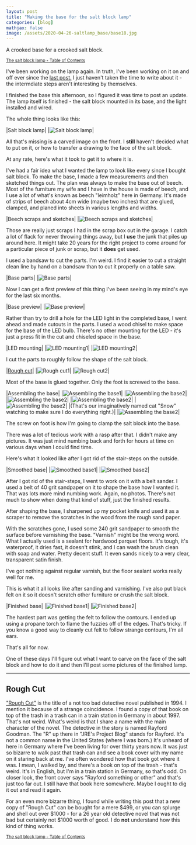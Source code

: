 ```yaml
---
layout: post
title: "Making the base for the salt block lamp"
categories: [blog]
mathjax: false
image: /assets/2020-04-26-saltlamp_base/base18.jpg
---
```

A crooked base for a crooked salt block.

<sub>[The salt block lamp - Table of Contents](1-saltlamp-toc)</sub> 

I've been working on the lamp again.  In truth, I've been working on it on and off ever since the [last post.](saltlampcutting)  I just haven't taken the time to write about it - the intermdiate steps aren't interesting by themselves.

I finished the base this afternoon, so I figured it was time to post an update.  The lamp itself is finished - the salt block mounted in its base, and the light installed and wired.

The whole thing looks like this:

|Salt block lamp|
|![Salt block lamp](/assets/2020-04-26-saltlamp_base/base18.jpg)|

All that's missing is a carved image on the front.  I **still** haven't decided what to put on it, or how to transfer a drawing to the face of the salt block.

At any rate, here's what it took to get it to where it is.

I've had a fair idea what I wanted the lamp to look like every since I bought salt block.  To make the base, I made a few measurements and then sketched things out.  The plan was always to make the base out of beech.  Most of the furniture my wife and I have in the house is made of beech, and I use a lot of what's known as beech "leimholz" here in Germany.  It's made of strips of beech about 4cm wide (maybe two inches) that are glued, clamped, and planed into sheets in various lengths and widths.

|Beech scraps and sketches|
|![Beech scraps and sketches](/assets/2020-04-26-saltlamp_base/base1.jpg)|

Those are really just scraps I had in the scrap box out in the garage.  I catch a lot of flack for never throwing things away, but I **use** the junk that piles up around here.  It might take 20 years for the right project to come around for a particular piece of junk or scrap, but it **does** get used.

I used a bandsaw to cut the parts.  I'm weird.  I find it easier to cut a straight clean line by hand on a bandsaw than to cut it properly on a table saw.

|Base parts|
|![Base parts](/assets/2020-04-26-saltlamp_base/base2.jpg)|

Now I can get a first preview of this thing I've been seeing in my mind's eye for the last six months.

|Base preview|
|![Base preview](/assets/2020-04-26-saltlamp_base/base3.jpg)|

Rather than try to drill a hole for the LED light in the completed base, I went ahead and made cutouts in the parts.  I used a wood chisel to make space for the base of the LED bulb.  There's no other mounting for the LED - it's just a press fit in the cut and chiseled space in the base.

|LED mounting|
|![LED mounting1](/assets/2020-04-26-saltlamp_base/base4.jpg)|
|![LED mounting2](/assets/2020-04-26-saltlamp_base/base5.jpg)|

I cut the parts to roughly follow the shape of the salt block.

|[Rough cut](#rough-cut)|
|![Rough cut1](/assets/2020-04-26-saltlamp_base/base6.jpg)|
|![Rough cut2](/assets/2020-04-26-saltlamp_base/base7.jpg)|

Most of the base is glued together.  Only the foot is screwed to the base.

|Assembling the base|
|![Assembling the base1](/assets/2020-04-26-saltlamp_base/base8.jpg)|
|![Assembling the base2](/assets/2020-04-26-saltlamp_base/base9.jpg)|
|![Assembling the base2](/assets/2020-04-26-saltlamp_base/base10.jpg)|
|![Assembling the base2](/assets/2020-04-26-saltlamp_base/base11.jpg)|
|![Assembling the base2](/assets/2020-04-26-saltlamp_base/base12.jpg)|
|(That's our imaginatively named cat "Snow" watching to make sure I do everything right.)|
|![Assembling the base2](/assets/2020-04-26-saltlamp_base/base13.jpg)|

The screw on foot is how I'm going to clamp the salt block into the base.

There was a lot of tedious work with a rasp after that.  I didn't make any pictures.  It was just mind numbing back and forth for hours at time on various days when I could find time.

Here's what it looked like after I got rid of the stair-steps on the outside.

|Smoothed base|
|![Smoothed base1](/assets/2020-04-26-saltlamp_base/base14.jpg)|
|![Smoothed base2](/assets/2020-04-26-saltlamp_base/base15.jpg)|

After I got rid of the stair-steps, I went to work on it with a belt sander.  I used a belt of 40 grit sandpaper on it to shape the base how I wanted it.  That was lots more mind numbing work.  Again, no photos.  There's not much to show when doing that kind of stuff, just the finished results.

After shaping the base, I sharpened up my pocket knife and used it as a scraper to remove the scratches in the wood from the rough sand paper.

With the scratches gone, I used some 240 grit sandpaper to smooth the surface before varnishing the base.  "Varnish" might be the wrong word.  What I actually used is a sealant for hardwood parquet floors.  It's tough, it's waterproof, it dries fast, it doesn't stink, and I can wash the brush clean with soap and water.  Pretty decent stuff.  It even sands nicely to a very clear, transparent satin finish.

I've got nothing against regular varnish, but the floor sealant works really well for me.

This is what it all looks like after sanding and varnishing.  I've also put black felt on it so it doesn't scratch other furniture or crush the salt block.

|Finished base|
|![Finished base1](/assets/2020-04-26-saltlamp_base/base16.jpg)|
|![Finished base2](/assets/2020-04-26-saltlamp_base/base17.jpg)|

The hardest part was getting the felt to follow the contours.  I ended up using a propane torch to flame the fuzzies off of the edges.  That's tricky.  If you know a good way to cleanly cut felt to follow strange contours, I'm all ears.

That's all for now.

One of these days I'll figure out what I want to carve on the face of the salt block and how to do it and then I'll post some pictures of the finished lamp.

------

## Rough Cut 

["Rough Cut"](https://www.amazon.com/Rough-Goodman-Bradley-Mystery-Stan-Cutler/dp/0451182537) is the title of a not too bad detective novel published in 1994.  I mention it because of a strange coincidence.  I found a copy of that book on top of the trash in a trash can in a train station in Germany in about 1997.  That's not weird.  What's weird is that I share a name with the main character of the novel.  The detective in the story is named Rayford Goodman.  The "R" up there in "JRE's Project Blog" stands for Rayford.  It's not a common name in the United States (where I was born.)  It's unheard of here in Germany where I've been living for over thirty years now.  It was just so bizarre to walk past that trash can and see a book cover with my name on it staring back at me.  I've often wondered how that book got where it was.  I mean, I walked by, and there's a book on top of the trash - that's weird.  It's in English, but I'm in a train station in Germany, so that's odd.  On closer look, the front cover says "Rayford something or other" and that's just too far out. I still have that book here somewhere.  Maybe I ought to dig it out and read it again.

For an even more bizarre thing, I found while writing this post that a new copy of "Rough Cut" can be bought for a mere $499, or you can splurge and shell out over $1000 - for a 26 year old detective novel that was not bad but certainly not $1000 worth of good.  I do **not** understand how this kind of thing works.

<sub>[The salt block lamp - Table of Contents](1-saltlamp-toc)</sub> 


